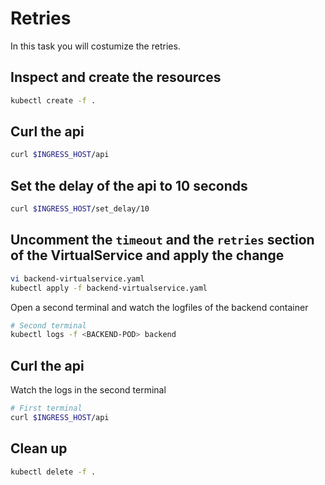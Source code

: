 # Retries

In this task you will costumize the retries.

## Inspect and create the resources

```bash
kubectl create -f .
```

## Curl the api 

```bash
curl $INGRESS_HOST/api
```

## Set the delay of the api to 10 seconds

```bash
curl $INGRESS_HOST/set_delay/10
```

## Uncomment the `timeout` and the `retries` section of the VirtualService and apply the change

```bash
vi backend-virtualservice.yaml
kubectl apply -f backend-virtualservice.yaml
```

Open a second terminal and watch the logfiles of the backend container

```bash
# Second terminal
kubectl logs -f <BACKEND-POD> backend
```

## Curl the api 

Watch the logs in the second terminal 

```bash
# First terminal
curl $INGRESS_HOST/api
```

## Clean up

```bash
kubectl delete -f .
```
